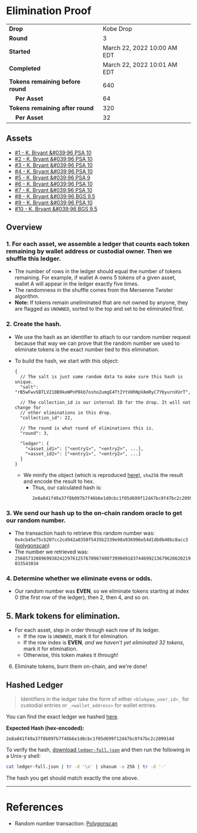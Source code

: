 # Elimination Proof

|                                       |                             |
| ------------------------------------- | --------------------------- |
| **Drop**                              | Kobe Drop                   |
| **Round**                             | 3                           |
| **Started**                           | March 22, 2022 10:00 AM EDT |
| **Completed**                         | March 22, 2022 10:01 AM EDT |
| **Tokens remaining before round**     | 640                         |
| **&nbsp;&nbsp;&nbsp;&nbsp;Per Asset** | 64                          |
| **Tokens remaining after round**      | 320                         |
| **&nbsp;&nbsp;&nbsp;&nbsp;Per Asset** | 32                          |

## Assets

-   [\#1 - K. Bryant &\#039;96 PSA 10](asset-1285.md)
-   [\#2 - K. Bryant &\#039;96 PSA 10](asset-1286.md)
-   [\#3 - K. Bryant &\#039;96 PSA 10](asset-1287.md)
-   [\#4 - K. Bryant &\#039;96 PSA 10](asset-1288.md)
-   [\#5 - K. Bryant &\#039;96 PSA 9](asset-1289.md)
-   [\#6 - K. Bryant &\#039;96 PSA 10](asset-1290.md)
-   [\#7 - K. Bryant &\#039;96 PSA 10](asset-1291.md)
-   [\#8 - K. Bryant &\#039;96 BGS 9.5](asset-1292.md)
-   [\#9 - K. Bryant &\#039;96 PSA 10](asset-1293.md)
-   [\#10 - K. Bryant &\#039;96 BGS 9.5](asset-1294.md)

## Overview

### 1. For each asset, we assemble a ledger that counts each token remaining by wallet address or custodial owner. Then we shuffle this ledger.

-   The number of rows in the ledger should equal the number of tokens remaining. For example, if wallet A owns 5 tokens of a given asset, wallet A will appear in the ledger exactly five times.
-   The randomness in the shuffle comes from the Mersenne Twister algorithm.
-   **Note:** If tokens remain uneliminated that are not owned by anyone, they are flagged as `UNOWNED`, sorted to the top and set to be eliminated first.

### 2. Create the hash.

-   We use the hash as an identifier to attach to our random number request because that way we can prove that the random number we used to eliminate tokens is the exact number tied to this elimination.
-   To build the hash, we start with this object:

    ```jsonc
    {
      // The salt is just some random data to make sure this hash is unique.
      "salt": "rB5wFwvSBTLV210B9keWPnP8kb7osho2umgE4TtIYtVHhNpVAmRyC7YbyurnXUrT",

      // The collection_id is our internal ID for the drop. It will not change for
      // other eliminations in this drop.
      "collection_id": 22,

      // The round is what round of eliminations this is.
      "round": 3,

      "ledger": {
        "<asset_id1>": ["<entry1>", "<entry2>", ...],
        "<asset_id2>": ["<entry1>", "<entry2>", ...]
      }
    }
    ```

    -   We minify the object (which is reproduced [here][ledger_full]), `sha256` the result and encode the result to hex.
        -   Thus, our calculated hash is:
            ```plain
            2e8a841f49a37f8b097b7f46b6e1d0cbc1f05d699f12d47bc8f47bc2c209914d
            ```

### 3. We send our hash up to the on-chain random oracle to get our random number.

-   The transaction hash to retrieve this random number was: `0x4cb45e75cb207cc2cd942a0350f5435b2339e98a936996e54d1db0b40bc8acc3` ([polygonscan][random_txn])
-   The number we retrieved was: `2568573208969938242297612576709674007399049183744699213679628620219033543034`

### 4. Determine whether we eliminate evens or odds.

-   Our random number was **EVEN**, so we eliminate tokens starting at index 0 (the first row of the ledger), then 2, then 4, and so on.

## 5. Mark tokens for elimination.

-   For each asset, step in order through each row of its ledger.
    -   If the row is `UNOWNED`, mark it for elimination.
    -   If the row index is **EVEN**, _and we haven't yet eliminated 32 tokens_, mark it for elimination.
    -   Otherwise, this token makes it through!

6. Eliminate tokens, burn them on-chain, and we're done!

## Hashed Ledger

> Identifiers in the ledger take the form of either `<blokpax_user_id>_` for custodial entries or `_<wallet_address>` for wallet entries.

You can find the exact ledger we hashed [here][ledger_full].

**Expected Hash (hex-encoded):**

```
2e8a841f49a37f8b097b7f46b6e1d0cbc1f05d699f12d47bc8f47bc2c209914d
```

To verify the hash, [download `ledger-full.json`][ledger_full] and then run the following in a Unix-y shell:

```bash
cat ledger-full.json | tr -d '\n' | shasum -a 256 | tr -d '-'
```

The hash you get should match exactly the one above.

---

# References

-   Random number transaction: [Polygonscan][random_txn]

[random_txn]: https://polygonscan.com/tx/0x4cb45e75cb207cc2cd942a0350f5435b2339e98a936996e54d1db0b40bc8acc3
[ledger_full]: ledger-full.json
